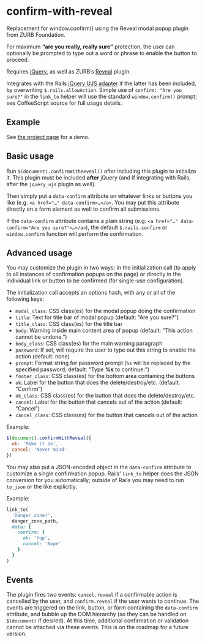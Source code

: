 # confirm-with-reveal

Replacement for window.confirm() using the Reveal modal popup plugin from ZURB Foundation.

For maximum **“are you really, really sure”** protection, the user can optionally be prompted to type out a word or phrase to enable the button to proceed.

Requires [jQuery](http://jquery.com/), as well as ZURB’s [Reveal](http://foundation.zurb.com/docs/components/reveal.html) plugin.

Integrates with the Rails [jQuery UJS adapter](https://github.com/indirect/jquery-rails) if the latter has been included, by overwriting `$.rails.allowAction`. Simple use of `confirm: "Are you sure?"` in the `link_to` helper will use the standard `window.confirm()` prompt; see CoffeeScript source for full usage details.

## Example

See [the project page](http://agoragames.github.io/confirm-with-reveal/) for a demo.

## Basic usage

Run `$(document).confirmWithReveal()` after including this plugin to initialize it. This plugin must be included **after** jQuery (and if integrating with Rails, after the `jquery_ujs` plugin as well).

Then simply put a `data-confirm` attribute on whatever links or buttons you like (e.g. `<a href="…" data-confirm>…</a>`. You may put this attribute directly on a form element as well to confirm all submissions.

If the `data-confirm` attribute contains a plain string (e.g. `<a href="…" data-confirm="Are you sure?">…</a>`), the default `$.rails.confirm` or `window.confirm` function will perform the confirmation.

## Advanced usage

You may customize the plugin in two ways: in the initialization call (to apply to all instances of confirmation popups on the page) or directly in the individual link or button to be confirmed (for single-use configuration).

The initialization call accepts an options hash, with any or all of the following keys:

  - `modal_class`: CSS class(es) for the modal popup doing the confirmation
  - `title`: Text for title bar of modal popup (default: “Are you sure?”)
  - `title_class`: CSS class(es) for the title bar
  - `body`: Warning inside main content area of popup (default: “This action cannot be undone.”)
  - `body_class`: CSS class(es) for the main warning paragraph
  - `password`: If set, will require the user to type out this string to enable the action (default: none)
  - `prompt`: Format string for password prompt (`%s` will be replaced by the specified password; default: “Type <strong>%s</strong> to continue:”)
  - `footer_class`: CSS class(es) for the bottom area containing the buttons
  - `ok`: Label for the button that does the delete/destroy/etc. (default: “Confirm”)
  - `ok_class`: CSS class(es) for the button that does the delete/destroy/etc.
  - `cancel`: Label for the button that cancels out of the action (default: “Cancel”)
  - `cancel_class`: CSS class(es) for the button that cancels out of the action

Example:

```javascript
$(document).confirmWithReveal({
  ok: 'Make it so',
  cancel: 'Never mind'
})
```

You may also put a JSON-encoded object in the `data-confirm` attribute to customize a single confirmation popup. Rails’ `link_to` helper does the JSON conversion for you automatically; outside of Rails you may need to run `to_json` or the like explicitly.

Example:

```ruby
link_to(
  'Danger zone!',
  danger_zone_path,
  data: {
    confirm: {
      ok: 'Yup',
      cancel: 'Nope'
    }
  }
)
```

## Events

The plugin fires two events: `cancel.reveal` if a confirmable action is cancelled by the user, and `confirm.reveal` if the user wants to continue. The events are triggered on the link, button, or form containing the `data-confirm` attribute, and bubble up the DOM hierarchy (so they can be handled on `$(document)` if desired). At this time, additional confirmation or validation cannot be attached via these events. This is on the roadmap for a future version.
